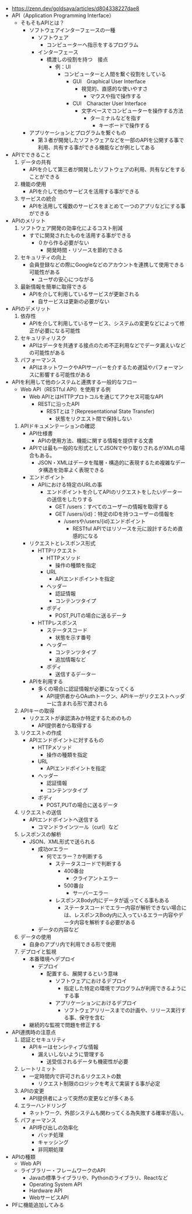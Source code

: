 - https://zenn.dev/goldsaya/articles/d804338227dae8
- API（Application Programming Interface）
    - そもそもAPIとは？
        - ソフトウェアインターフェースの一種
            - ソフトウェア
                - コンピューターへ指示をするプログラム
            - インターフェース
                - 橋渡しの役割を持つ　接点
                    - 例：UI
                        - コンピューターと人間を繋ぐ役割をしている
                            - GUI　Graphical User Interface
                                - 視覚的、直感的な使いやすさ
                                    - マウスや指で操作する
                            - CUI　Character User Interface
                                - 文字ベースでコンピューターを操作する方法
                                    - ターミナルなどを指す
                                        - キーボードで操作する
        - アプリケーションとプログラムを繋ぐもの
            - 第３者が開発したソフトウェアなどを一部のAPIを公開する事で利用、共有する事ができる機能などが例としてある
- APIでできること
    1. データの共有
        - APIを介して第三者が開発したソフトウェアの利用、共有などをすることができる
    2. 機能の使用
        - APIを介して他のサービスを活用する事ができる
    3. サービスの統合
        - APIを活用して複数のサービスをまとめて一つのアプリなどにする事ができる
- APIのメリット
    1. ソフトウェア開発の効率化によるコスト削減
        - すでに開発されたものを活用する事ができる
            - ０から作る必要がない
                - 開発時間・リソースを節約できる
    2. セキュリティの向上
        - 会員登録などの際にGoogleなどのアカウントを連携して使用できる可能性がある
            - ユーザの安心につながる
    3. 最新情報を簡単に取得できる
        - APIを介して利用しているサービスが更新される
            - 自サービスは更新の必要がない
- APIのデメリット
    1. 依存性
        - APIを介して利用しているサービス、システムの変更などによって修正が必要になる可能性
    2. セキュリティリスク
        - APIはデータを共通する接点のため不正利用などでデータ漏えいなどの可能性がある
    3. パフォーマンス
        - APIはネットワークやAPIサーバーを介するため遅延やパフォーマンスに影響する可能性がある
- APIを利用して他のシステムと連携する一般的なフロー
    - Web API（RESTful API）を使用する例
        - Web APIとはHTTPプロトコルを通じてアクセス可能なAPI
            - RESTに沿ったAPI
                - RESTとは？(Representational State Transfer)
                    - 状態をリクエスト間で保持しない
    1. APIドキュメンテーションの確認
        - API仕様書
            - APIの使用方法、機能に関する情報を提供する文書
        - APIでは最も一般的な形式としてJSONでやり取りされるがXMLの場合もある。
            - JSON・XMLはデータを階層・構造的に表現するため複雑なデータ構造を効率よく表現できる
        - エンドポイント
            - APIにおける特定のURLの事
                - エンドポイントを介してAPIのリクエストをしたいデーターの送信をしたりする
                    - GET /users：すべてのユーザーの情報を取得する
                    - GET /users/{id}：特定のIDを持つユーザーの情報を
                        - /usersや/users/{id}エンドポイント
                            - RESTful APIではリソースを元に設計するため直感的になる
        - リクエストとレスポンス形式
            - HTTPリクエスト
                - HTTPメソッド
                    - 操作の種類を指定
                - URL
                    - APIエンドポイントを指定
                - ヘッダー
                    - 認証情報
                    - コンテンツタイプ
                - ボディ
                    - POST,PUTの場合に送るデータ
            - HTTPレスポンス
                - ステータスコード
                    - 状態を示す番号
                - ヘッダー
                    - コンテンツタイプ
                    - 追加情報など
                - ボディ
                    - 送信するデーター
        - APIを利用する
            - 多くの場合に認証情報が必要になってくる
                - API提供者からOAuthトークン、APIキーがリクエストヘッダーに含まれる形で渡される
    2. APIキーの取得
        - リクエストが承認済みか特定するためのもの
            - API提供者から取得する
    3. リクエストの作成
        - APIエンドポイントに対するもの
            - HTTPメソッド
                - 操作の種類を指定
            - URL
                - APIエンドポイントを指定
            - ヘッダー
                - 認証情報
                - コンテンツタイプ
            - ボディ
                - POST,PUTの場合に送るデータ
    4. リクエストの送信
        - APIエンドポイントへ送信する
            - コマンドラインツール（curl）など
    5. レスポンスの解析
        - JSON、XML形式で送られる
            - 成功orエラー
                - 何でエラー？か判断する
                    - ステータスコードで判断する
                        - 400番台
                            - クライアントエラー
                        - 500番台
                            - サーバーエラー
                    - レスポンスBody内にデータが返ってくる事もある
                        - ステータスコードでエラー内容が解析できない場合には、レスポンスBody内に入っているエラー内容やデータ内容を解析する必要がある
            - データの内容など
    6. データの使用
        - 自身のアプリ内で利用できる形で使用
    7. デプロイと監視
        - 本番環境へデプロイ
            - デプロイ
                - 配置する、展開するという意味
                    - ソフトウェアにおけるデプロイ
                        - 指定した特定の環境でプログラムが利用できるようにする事
                    - アプリケーションにおけるデプロイ
                        - ソフトウェアリリースまでの計画や、リリース実行する事、保守を含む
        - 継続的な監視で問題を修正する
- API連携時の注意点
    1. 認証とセキュリティ
        - APIキーはセンシティブな情報
            - 漏えいしないように管理する
                - 送受信されるデータも機密性が必要
    2. レートリミット
        - 一定時間内で許可されるリクエストの数
            - リクエスト制限のロジックを考えて実装する事が必定
    3. APIの変更
        - API提供者によって突然の変更などが多くある
    4. エラーハンドリング
        - ネットワーク、外部システムも関わってくる為失敗する確率が高い。
    5. パフォーマンス
        - API呼び出しの効率化
            - バッチ処理
            - キャッシング
            - 非同期処理
- APIの種類
    - Web API
    - ライブラリー・フレームワークのAPI
        - Javaの標準ライブラリや、Pythonのライブラリ、Reactなど
        - Operating System API
        - Hardware API
        - WebサービスAPI
- PFに機能追加してみる